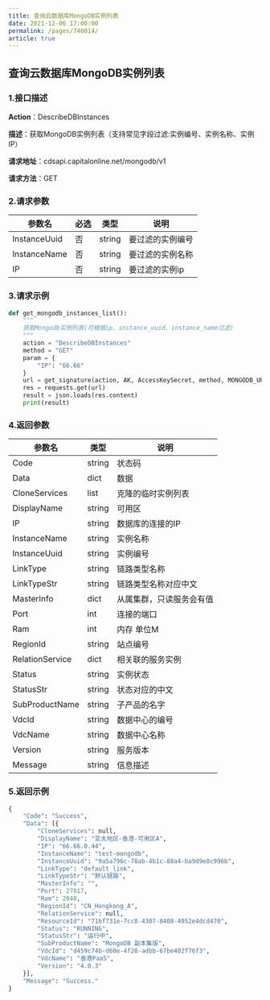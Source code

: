 ```yaml
---
title: 查询云数据库MongoDB实例列表
date: 2021-12-06 17:00:00
permalink: /pages/746014/
article: true
---
```


## 查询云数据库MongoDB实例列表

### 1.接口描述

**Action**：DescribeDBInstances

**描述**：获取MongoDB实例列表（支持常见字段过滤:实例编号、实例名称、实例IP）

**请求地址**：cdsapi.capitalonline.net/mongodb/v1

**请求方法**：GET

### 2.请求参数

| 参数名       | 必选 | 类型   | 说明             |
| ------------ | ---- | ------ | ---------------- |
| InstanceUuid | 否   | string | 要过滤的实例编号 |
| InstanceName | 否   | string | 要过滤的实例名称 |
| IP           | 否   | string | 要过滤的实例ip   |

### 3.请求示例

```python
def get_mongodb_instances_list():
    """
    获取Mongodb实例列表(可根据ip、instance_uuid、instance_name过滤)
    """
    action = "DescribeDBInstances"
    method = "GET"
    param = {
        "IP": "66.66"  
    }
    url = get_signature(action, AK, AccessKeySecret, method, MONGODB_URL, param)
    res = requests.get(url)
    result = json.loads(res.content)
    print(result)
```

### 4.返回参数

| 参数名          | 类型   | 说明                     |
| --------------- | ------ | ------------------------ |
| Code            | string | 状态码                   |
| Data            | dict   | 数据                     |
| CloneServices   | list   | 克隆的临时实例列表       |
| DisplayName     | string | 可用区                   |
| IP              | string | 数据库的连接的IP         |
| InstanceName    | string | 实例名称                 |
| InstanceUuid    | string | 实例编号                 |
| LinkType        | string | 链路类型名称             |
| LinkTypeStr     | string | 链路类型名称对应中文     |
| MasterInfo      | dict   | 从属集群，只读服务会有值 |
| Port            | int    | 连接的端口               |
| Ram             | int    | 内存 单位M               |
| RegionId        | string | 站点编号                 |
| RelationService | dict   | 相关联的服务实例         |
| Status          | string | 实例状态                 |
| StatusStr       | string | 状态对应的中文           |
| SubProductName  | string | 子产品的名字             |
| VdcId           | string | 数据中心的编号           |
| VdcName         | string | 数据中心名称             |
| Version         | string | 服务版本                 |
| Message         | string | 信息描述                 |

### 5.返回示例

```python
{
    "Code": "Success",
    "Data": [{
        "CloneServices": null,
        "DisplayName": "亚太地区-香港-可用区A",
        "IP": "66.66.0.44",
        "InstanceName": "test-mongodb",
        "InstanceUuid": "9a5a796c-78ab-4b1c-88a4-ba9d9e8c996b",
        "LinkType": "default_link",
        "LinkTypeStr": "默认链路",
        "MasterInfo": "",
        "Port": 27017,
        "Ram": 2048,
        "RegionId": "CN_Hongkong_A",
        "RelationService": null,
        "ResourceId": "71bf731e-7cc8-4307-8408-4952e4dcd470",
        "Status": "RUNNING",
        "StatusStr": "运行中",
        "SubProductName": "MongoDB 副本集版",
        "VdcId": "d459c74b-d60e-4f28-adbb-67be402f76f3",
        "VdcName": "香港PaaS",
        "Version": "4.0.3"
    }],
    "Message": "Success."
}
```


